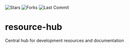 ![Stars](https://img.shields.io/github/stars/demarc-ai/resource-hub?style=flat-square&color=blue)
![Forks](https://img.shields.io/github/forks/demarc-ai/resource-hub?style=flat-square&color=green)
![Last Commit](https://img.shields.io/github/last-commit/demarc-ai/resource-hub?style=flat-square&color=orange)

# resource-hub

Central hub for development resources and documentation
